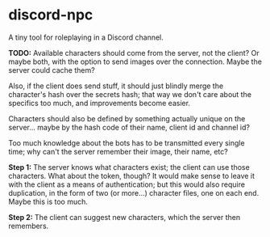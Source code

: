 # discord-npc

A tiny tool for roleplaying in a Discord channel.

**TODO:** Available characters should come from the server, not the client?
Or maybe both, with the option to send images over the connection. Maybe the server could cache them?

Also, if the client does send stuff, it should just blindly merge the character's hash over the secrets hash; that way we don't care about the specifics too much, and improvements become easier.

Characters should also be defined by something actually unique on the server... maybe by the hash code of their name, client id and channel id?

Too much knowledge about the bots has to be transmitted every single time; why can't the server remember their image, their name, etc?

**Step 1:** The server knows what characters exist; the client can use those characters. What about the token, though? It would make sense to leave it with the client as a means of authentication; but this would also require duplication, in the form of two (or more...) character files, one on each end. Maybe this is too much.

**Step 2:** The client can suggest new characters, which the server then remembers.
